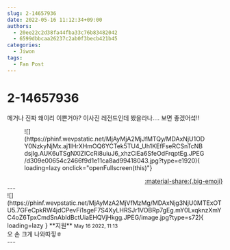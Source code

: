 ```yaml
---
slug: 2-14657936
date: 2022-05-16 11:12:34+09:00
authors:
  - 20ee22c2d38fa44fba33c76b83482042
  - 6599dbbcaa26237c2ab0f3becb421b45
categories:
  - Jiwon
tags:
  - Fan Post
---
```


# 2-14657936

<div class="post-container" markdown="1">
<div class="content-container md-sidebar__scrollwrap" markdown="1">

메거나 진짜  왜이리 이쁜거야? 이사진 레전드인데 봤을라나.... 보면 좋겠어섴!!
<figure markdown="1">
![](https://phinf.wevpstatic.net/MjAyMjA2MjJfMTQy/MDAxNjU1ODY0NzkyNjMx.aj1IHrXHmOQ6YCTek5TU4_Uh1KEfFseRCSnTcNBdsjIg.AUK6uTSgNXlZICcRi8uiuJ6_xhzCiEa6SfeOdFrqptEg.JPEG/d309e00654c2466f9d1e11ca8ad99418043.jpg?type=e1920){ loading=lazy onclick="openFullscreen(this)"}
</figure>


</div>
</div>

<div style="text-align: right;" markdown="1">
<a href="https://weverse.io/fromis9/fanpost/2-14657936" style="text-align: right;">:material-share:{.big-emoji}</a>
</div>
---

<div class="comments-container md-sidebar__scrollwrap" markdown="1">
<div class="comment" markdown="1">
<div class='id-container' markdown="1">
![](https://phinf.wevpstatic.net/MjAyMzA2MjVfMzMg/MDAxNjg3NjU0MTExOTU5.7GFeCpkRW4jdCPevFi1sgeF7S4XyLHRSJr1VOBRp7gEg.mY0LxqknzXmYC4oZ6TpxCmdSnAbldBctUiaEHQVjHkgg.JPEG/image.jpg?type=s72){ loading=lazy }
**<span class="artist">지원</span>** <small>May 16 2022, 11:13</small><br>
</div>
<div class='comment-body' markdown="1">
오 손 크게 나와따힣ㅎ
</div>
</div>
</div>
---
